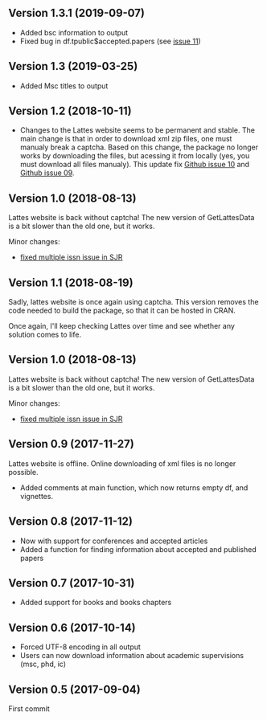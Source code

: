 ## Version 1.3.1 (2019-09-07)

- Added bsc information to output
- Fixed bug in df.tpublic$accepted.papers (see [issue 11](https://github.com/msperlin/GetLattesData/issues/11))

## Version 1.3 (2019-03-25)

- Added Msc titles to output


## Version 1.2 (2018-10-11)

- Changes to the Lattes website seems to be permanent and stable. The main change is that in order to download  xml zip files, one must manualy break a captcha. Based on this change, the package no longer works by downloading the files, but acessing it from locally (yes, you must download all files manualy). This update fix [Github issue 10](https://github.com/msperlin/GetLattesData/issues/10) and [Github issue 09](https://github.com/msperlin/GetLattesData/issues/09).


## Version 1.0 (2018-08-13)

Lattes website is back without captcha! The new version of GetLattesData is a bit slower than the old one, but it works.

Minor changes:
- [fixed multiple issn issue in SJR](https://github.com/msperlin/GetLattesData/issues/6)


## Version 1.1 (2018-08-19)

Sadly, lattes website is once again using captcha. This version removes the code needed to build the package, so that it can be hosted in CRAN. 

Once again, I'll keep checking Lattes over time and see whether any solution comes to life.

## Version 1.0 (2018-08-13)

Lattes website is back without captcha! The new version of GetLattesData is a bit slower than the old one, but it works.

Minor changes:
- [fixed multiple issn issue in SJR](https://github.com/msperlin/GetLattesData/issues/6)


## Version 0.9 (2017-11-27)

Lattes website is offline. Online downloading of xml files is no longer possible.

- Added comments at main function, which now returns empty df, and vignettes.

## Version 0.8 (2017-11-12)

- Now with support for conferences and accepted articles
- Added a function for finding information about accepted and published papers

## Version 0.7 (2017-10-31)

- Added support for books and books chapters

## Version 0.6 (2017-10-14)

- Forced UTF-8 encoding in all output
- Users can now download information about academic supervisions (msc, phd, ic)

## Version 0.5 (2017-09-04)

First commit
